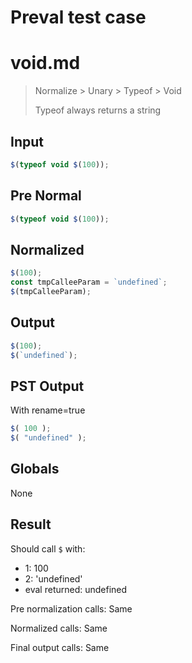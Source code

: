 # Preval test case

# void.md

> Normalize > Unary > Typeof > Void
>
> Typeof always returns a string

## Input

`````js filename=intro
$(typeof void $(100));
`````

## Pre Normal


`````js filename=intro
$(typeof void $(100));
`````

## Normalized


`````js filename=intro
$(100);
const tmpCalleeParam = `undefined`;
$(tmpCalleeParam);
`````

## Output


`````js filename=intro
$(100);
$(`undefined`);
`````

## PST Output

With rename=true

`````js filename=intro
$( 100 );
$( "undefined" );
`````

## Globals

None

## Result

Should call `$` with:
 - 1: 100
 - 2: 'undefined'
 - eval returned: undefined

Pre normalization calls: Same

Normalized calls: Same

Final output calls: Same
